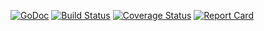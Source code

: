 [![GoDoc][doc-img]][doc-link] [![Build Status][ci-img]][ci-link] [![Coverage Status][cov-img]][cov-link] [![Report Card][report-img]][report-link]

[doc-img]: https://pkg.go.dev/badge/go.mway.dev/errgroup
[doc-link]: https://pkg.go.dev/go.mway.dev/errgroup
[ci-img]: https://github.com/mway/errgroup-go/actions/workflows/go.yml/badge.svg
[ci-link]: https://github.com/mway/errgroup-go/actions/workflows/go.yml
[cov-img]: https://codecov.io/gh/mway/errgroup-go/branch/master/graph/badge.svg
[cov-link]: https://codecov.io/gh/mway/errgroup-go
[report-img]: https://goreportcard.com/badge/go.mway.dev/errgroup
[report-link]: https://goreportcard.com/report/go.mway.dev/errgroup

